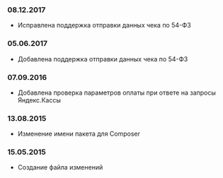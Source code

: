 ### 08.12.2017
* Исправлена поддержка отправки данных чека по 54-ФЗ

### 05.06.2017
* Добавлена поддержка отправки данных чека по 54-ФЗ

### 07.09.2016
* Добавлена проверка параметров оплаты при ответе на запросы Яндекс.Кассы

### 13.08.2015
* Изменение имени пакета для Composer

### 15.05.2015
* Создание файла изменений
